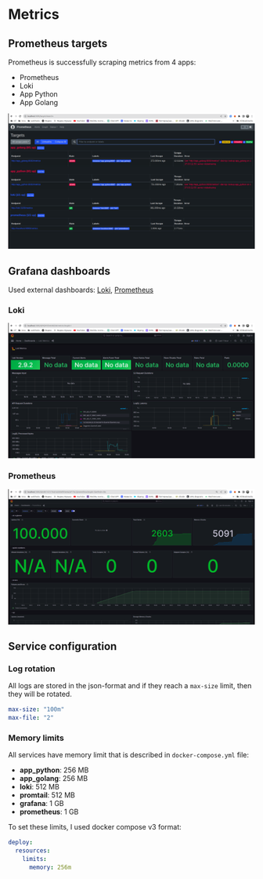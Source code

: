 # Metrics

## Prometheus targets

Prometheus is successfully scraping metrics from 4 apps:
- Prometheus
- Loki
- App Python
- App Golang

![Prometheus targets](./images/prometheus_targets.png)

## Grafana dashboards

Used external dashboards:
[Loki](https://grafana.com/grafana/dashboards/13407),
[Prometheus](https://grafana.com/grafana/dashboards/3662)

### Loki

![Loki dashboard](./images/loki_dash.png)

### Prometheus

![Prometheus dashboard](./images/prometheus_dash.png)

## Service configuration

### Log rotation

All logs are stored in the json-format and if they reach a `max-size` limit, then they will be rotated.

```yaml
max-size: "100m"
max-file: "2"
```

### Memory limits

All services have memory limit that is described in `docker-compose.yml` file:

- **app_python**: 256 MB
- **app_golang**: 256 MB
- **loki**: 512 MB
- **promtail**: 512 MB
- **grafana**: 1 GB
- **prometheus**: 1 GB

To set these limits, I used docker compose v3 format:

```yaml
deploy:
  resources:
    limits:
      memory: 256m
```

